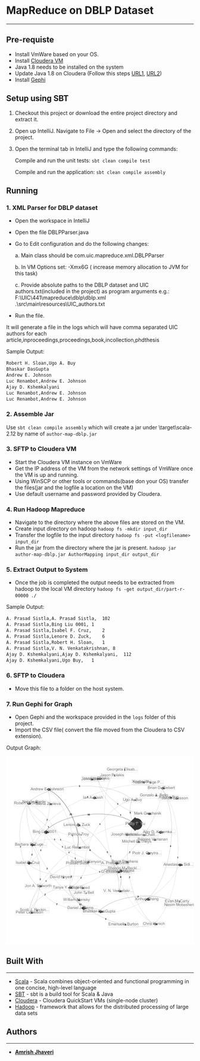 # MapReduce on DBLP Dataset #

----------
## Pre-requiste ##

- Install VmWare based on your OS.
- Install [Cloudera VM](https://www.cloudera.com/downloads/quickstart_vms/5-13.html.html) 
- Java 1.8 needs to be installed on the system
- Update Java 1.8 on Cloudera 
(Follow this steps [URL1](https://www.cloudera.com/documentation/enterprise/5-9-x/topics/cdh_ig_jdk_installation.html), [URL2](http://community.cloudera.com/t5/Hadoop-101-Training-Quickstart/In-Cloudera-Quickstart-VM-how-to-upgrade-latest-version-of/td-p/44652))
- Install [Gephi](https://gephi.org/)

## Setup using SBT ##
1. Checkout this project or download the entire project directory and extract it.
2. Open up IntelliJ. Navigate to File -> Open and select the directory of the project.
3. Open the terminal tab in IntelliJ and type the following commands:

	Compile and run the unit tests: `sbt clean compile test`

	Compile and run the application: `sbt clean compile assembly`
	

## Running ##

### 1. XML Parser for DBLP dataset ###
- Open the workspace in IntelliJ
- Open the file DBLPParser.java
- Go to Edit configuration and do the following changes:
    
    a. Main class should be com.uic.mapreduce.xml.DBLPParser
    
    b. In VM Options set: -Xmx6G ( increase memory allocation to JVM for this task)
    
    c. Provide absolute paths to the DBLP dataset and UIC authors.txt(included in the project) as program arguments
    e.g.: F:\\UIC\\441\\mapreduce\\dblp\\dblp.xml .\\src\\main\\resources\\UIC_authors.txt 

- Run the file.
 
 It will generate a file in the logs which will have comma separated UIC authors for each article,inproceedings,proceedings,book,incollection,phdthesis
 
 Sample Output:
 
    Robert H. Sloan,Ugo A. Buy
    Bhaskar DasGupta
    Andrew E. Johnson
    Luc Renambot,Andrew E. Johnson
    Ajay D. Kshemkalyani
    Luc Renambot,Andrew E. Johnson
    Luc Renambot,Andrew E. Johnson


### 2. Assemble Jar ###

Use `sbt clean compile assembly` which will create a jar under <ProjectDirectory>\target\scala-2.12 by name of `author-map-dblp.jar`

### 3. SFTP to Cloudera VM ###

- Start the Cloudera VM instance on VmWare
- Get the IP address of the VM from the network settings of VmWare once the VM is up and running.
- Using WinSCP or other tools or commands(base don your OS) transfer the files(jar and the logfile a location on the VM)
- Use default username and password provided by Cloudera. 

### 4. Run Hadoop Mapreduce ###
- Navigate to the directory where the above files are stored on the VM.
- Create input directory on hadoop
    `hadoop fs -mkdir input_dir`
- Transfer the logfile to the input directory
    `hadoop fs -put <logfilename> input_dir`
- Run the jar from the directory where the jar is present.
    `hadoop jar author-map-dblp.jar AuthorMapping input_dir output_dir`        

### 5. Extract Output to System ###
- Once the job is completed the output needs to be extracted from hadoop to the local VM directory
    `hadoop fs -get output_dir/part-r-00000 ./` 

Sample Output:

    A. Prasad Sistla,A. Prasad Sistla,	102
    A. Prasad Sistla,Bing Liu 0001,	1
    A. Prasad Sistla,Isabel F. Cruz,	2
    A. Prasad Sistla,Lenore D. Zuck,	6
    A. Prasad Sistla,Robert H. Sloan,	1
    A. Prasad Sistla,V. N. Venkatakrishnan,	8
    Ajay D. Kshemkalyani,Ajay D. Kshemkalyani,	112
    Ajay D. Kshemkalyani,Ugo Buy,	1


### 6. SFTP to Cloudera ###
- Move this file to a folder on the host system.

### 7. Run Gephi for Graph ###
- Open Gephi and the workspace provided in the `logs` folder of this project.
- Import the CSV file( convert the file moved from the Cloudera to CSV extension).

Output Graph:

![](https://github.com/AmrishJhaveri/MapReduce-Hadoop/blob/master/logs/authors_mapping3.png)

## Built With

----------
- [Scala](https://www.scala-lang.org/) - Scala combines object-oriented and functional programming in one concise, high-level language
- [SBT](https://www.scala-sbt.org/) - sbt is a build tool for Scala & Java
- [Cloudera](https://www.cloudera.com/) - Cloudera QuickStart VMs (single-node cluster)
- [Hadoop](https://hadoop.apache.org/) - framework that allows for the distributed processing of large data sets

## Authors

----------

* [**Amrish Jhaveri**](https://github.com/AmrishJhaveri)
